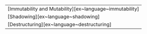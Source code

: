 ||
|--------|
| [Immutability and Mutability][ex~language~immutability] |
| [Shadowing][ex~language~shadowing] |
| [Destructuring][ex~language~destructuring] |
